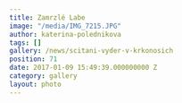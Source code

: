 ```yaml
---
title: Zamrzlé Labe
image: "/media/IMG_7215.JPG"
author: katerina-polednikova
tags: []
gallery: /news/scitani-vyder-v-krkonosich
position: 71
date: 2017-01-09 15:49:39.000000000 Z
category: gallery
layout: photo
---
```

